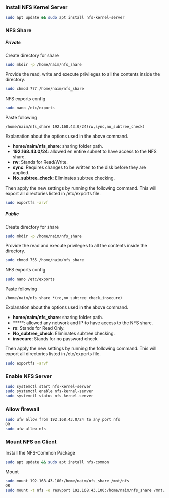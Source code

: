 ### Install NFS Kernel Server

```bash
sudo apt update && sudo apt install nfs-kernel-server
```



### NFS Share



##### Private

Create directory for share

```bash
sudo mkdir -p /home/naim/nfs_share
```

Provide  the read, write and execute privileges to all the contents inside the directory.

```bash
sudo chmod 777 /home/naim/nfs_share
```

NFS exports config

```bash
sudo nano /etc/exports
```

Paste following

```
/home/naim/nfs_share 192.168.43.0/24(rw,sync,no_subtree_check)
```

Explanation about the options used in the above command.

- **home/naim/nfs_share**: sharing folder path.
- **192.168.43.0/24**: allowed en entire subnet to have access to the NFS share.
- **rw**: Stands for Read/Write.
- **sync**: Requires changes to be written to the disk before they are applied.
- **No_subtree_check**: Eliminates subtree checking.

Then apply the new settings by running the following command. This will export all directories listed in /etc/exports file.

```bash
sudo exportfs -arvf
```



##### Public

Create directory for share

```bash
sudo mkdir -p /home/naim/nfs_share
```

Provide  the read and execute privileges to all the contents inside the directory.

```bash
sudo chmod 755 /home/naim/nfs_share
```

NFS exports config

```bash
sudo nano /etc/exports
```

Paste following

```
/home/naim/nfs_share *(ro,no_subtree_check,insecure)
```

Explanation about the options used in the above command.

- **home/naim/nfs_share**: sharing folder path.
- *****: allowed any network and IP to have access to the NFS share.
- **ro**: Stands for Read Only.
- **No_subtree_check**: Eliminates subtree checking.
- **insecure**: Stands for no password check.

Then apply the new settings by running the following command. This will export all directories listed in /etc/exports file.

```bash
sudo exportfs -arvf
```



### Enable NFS Server

```bash
sudo systemctl start nfs-kernel-server
sudo systemctl enable nfs-kernel-server
sudo systemctl status nfs-kernel-server
```



### Allow firewall

```bash
sudo ufw allow from 192.168.43.0/24 to any port nfs
OR
sudo ufw allow nfs
```



### Mount NFS on Client
Install the NFS-Common Package

```bash
sudo apt update && sudo apt install nfs-common
```

Mount

```bash
sudo mount 192.168.43.100:/home/naim/nfs_share /mnt/nfs
OR
sudo mount -t nfs -o resvport 192.168.43.100:/home/naim/nfs_share /mnt/nfs
```

